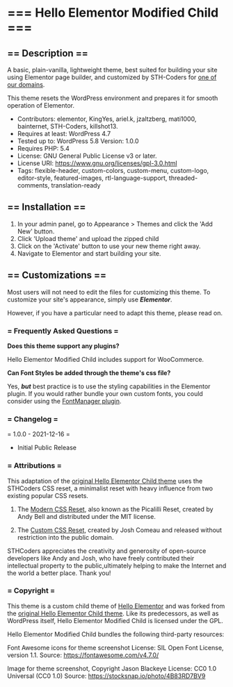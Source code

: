 # === Hello Elementor Modified Child ===

## == Description ==

A basic, plain-vanilla, lightweight theme, best suited for building your site using Elementor page builder, and customized by STH-Coders for [one of our domains](https://safethishome.com).

This theme resets the WordPress environment and prepares it for smooth operation of Elementor.

- Contributors: elementor, KingYes, ariel.k, jzaltzberg, mati1000, bainternet, STH-Coders, killshot13.
- Requires at least: WordPress 4.7 
- Tested up to: WordPress 5.8 Version: 1.0.0 
- Requires PHP: 5.4 
- License: GNU General Public License v3 or later.
- License URI: <https://www.gnu.org/licenses/gpl-3.0.html> 
- Tags: flexible-header, custom-colors, custom-menu, custom-logo, editor-style, featured-images, rtl-language-support, threaded-comments, translation-ready

## == Installation ==

1. In your admin panel, go to Appearance > Themes and click the 'Add New' button.
2. Click 'Upload theme' and upload the zipped child
3. Click on the 'Activate' button to use your new theme right away.
4. Navigate to Elementor and start building your site.

## == Customizations ==

Most users will not need to edit the files for customizing this theme. To customize your site's appearance, simply use **_Elementor_**.

However, if you have a particular need to adapt this theme, please read on.

### = Frequently Asked Questions =

**Does this theme support any plugins?**

Hello Elementor Modified Child includes support for WooCommerce.

**Can Font Styles be added through the theme's css file?**

Yes, **_but_** best practice is to use the styling capabilities in the Elementor plugin. If you would rather bundle your own custom fonts, you could consider using the [FontManager plugin](https://github.com/STH-Coders/FontManager).

### = Changelog =

= 1.0.0 - 2021-12-16 =
- Initial Public Release

### = Attributions =

This adaptation of the [original Hello Elementor Child theme](https://github.com/elementor/hello-theme-child) uses the STHCoders CSS reset, a minimalist reset with heavy influence from two existing popular CSS resets.

1. The [Modern CSS Reset](https://piccalil.li/blog/a-modern-css-reset/), also known as the Picalilli Reset, created by Andy Bell and distributed under the MIT license.

2. The [Custom CSS Reset](https://www.joshwcomeau.com/css/custom-css-reset/), created by Josh Comeau and released without restriction into the public domain.

STHCoders appreciates the creativity and generosity of open-source developers like Andy and Josh, who have freely contributed their intellectual property to the public,ultimately helping to make the Internet and the world a better place. Thank you!

### = Copyright =

This theme is a custom child theme of [Hello Elementor](https://wordpress.org/themes/hello-elementor) and was forked from the [original Hello Elementor Child theme](https://github.com/elementor/hello-theme-child). Like its predecessors, as well as WordPress itself, Hello Elementor Modified Child is licensed under the GPL.

Hello Elementor Modified Child bundles the following third-party resources:

Font Awesome icons for theme screenshot
License: SIL Open Font License, version 1.1.
Source: https://fontawesome.com/v4.7.0/

Image for theme screenshot, Copyright Jason Blackeye
License: CC0 1.0 Universal (CC0 1.0)
Source: https://stocksnap.io/photo/4B83RD7BV9
